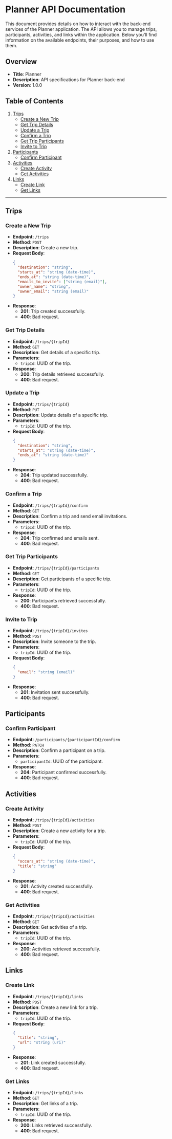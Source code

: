 # Planner API Documentation

This document provides details on how to interact with the back-end services of the Planner application. The API allows you to manage trips, participants, activities, and links within the application. Below you'll find information on the available endpoints, their purposes, and how to use them.

## Overview

- **Title**: Planner
- **Description**: API specifications for Planner back-end
- **Version**: 1.0.0

## Table of Contents

1. [Trips](#trips)
   - [Create a New Trip](#create-a-new-trip)
   - [Get Trip Details](#get-trip-details)
   - [Update a Trip](#update-a-trip)
   - [Confirm a Trip](#confirm-a-trip)
   - [Get Trip Participants](#get-trip-participants)
   - [Invite to Trip](#invite-to-trip)
2. [Participants](#participants)
   - [Confirm Participant](#confirm-participant)
3. [Activities](#activities)
   - [Create Activity](#create-activity)
   - [Get Activities](#get-activities)
4. [Links](#links)
   - [Create Link](#create-link)
   - [Get Links](#get-links)

---

## Trips

### Create a New Trip

- **Endpoint**: `/trips`
- **Method**: `POST`
- **Description**: Create a new trip.
- **Request Body**:
  ```json
  {
  	"destination": "string",
  	"starts_at": "string (date-time)",
  	"ends_at": "string (date-time)",
  	"emails_to_invite": ["string (email)"],
  	"owner_name": "string",
  	"owner_email": "string (email)"
  }
  ```
- **Response**:
  - **201**: Trip created successfully.
  - **400**: Bad request.

### Get Trip Details

- **Endpoint**: `/trips/{tripId}`
- **Method**: `GET`
- **Description**: Get details of a specific trip.
- **Parameters**:
  - `tripId`: UUID of the trip.
- **Response**:
  - **200**: Trip details retrieved successfully.
  - **400**: Bad request.

### Update a Trip

- **Endpoint**: `/trips/{tripId}`
- **Method**: `PUT`
- **Description**: Update details of a specific trip.
- **Parameters**:
  - `tripId`: UUID of the trip.
- **Request Body**:
  ```json
  {
  	"destination": "string",
  	"starts_at": "string (date-time)",
  	"ends_at": "string (date-time)"
  }
  ```
- **Response**:
  - **204**: Trip updated successfully.
  - **400**: Bad request.

### Confirm a Trip

- **Endpoint**: `/trips/{tripId}/confirm`
- **Method**: `GET`
- **Description**: Confirm a trip and send email invitations.
- **Parameters**:
  - `tripId`: UUID of the trip.
- **Response**:
  - **204**: Trip confirmed and emails sent.
  - **400**: Bad request.

### Get Trip Participants

- **Endpoint**: `/trips/{tripId}/participants`
- **Method**: `GET`
- **Description**: Get participants of a specific trip.
- **Parameters**:
  - `tripId`: UUID of the trip.
- **Response**:
  - **200**: Participants retrieved successfully.
  - **400**: Bad request.

### Invite to Trip

- **Endpoint**: `/trips/{tripId}/invites`
- **Method**: `POST`
- **Description**: Invite someone to the trip.
- **Parameters**:
  - `tripId`: UUID of the trip.
- **Request Body**:
  ```json
  {
  	"email": "string (email)"
  }
  ```
- **Response**:
  - **201**: Invitation sent successfully.
  - **400**: Bad request.

## Participants

### Confirm Participant

- **Endpoint**: `/participants/{participantId}/confirm`
- **Method**: `PATCH`
- **Description**: Confirm a participant on a trip.
- **Parameters**:
  - `participantId`: UUID of the participant.
- **Response**:
  - **204**: Participant confirmed successfully.
  - **400**: Bad request.

## Activities

### Create Activity

- **Endpoint**: `/trips/{tripId}/activities`
- **Method**: `POST`
- **Description**: Create a new activity for a trip.
- **Parameters**:
  - `tripId`: UUID of the trip.
- **Request Body**:
  ```json
  {
  	"occurs_at": "string (date-time)",
  	"title": "string"
  }
  ```
- **Response**:
  - **201**: Activity created successfully.
  - **400**: Bad request.

### Get Activities

- **Endpoint**: `/trips/{tripId}/activities`
- **Method**: `GET`
- **Description**: Get activities of a trip.
- **Parameters**:
  - `tripId`: UUID of the trip.
- **Response**:
  - **200**: Activities retrieved successfully.
  - **400**: Bad request.

## Links

### Create Link

- **Endpoint**: `/trips/{tripId}/links`
- **Method**: `POST`
- **Description**: Create a new link for a trip.
- **Parameters**:
  - `tripId`: UUID of the trip.
- **Request Body**:
  ```json
  {
  	"title": "string",
  	"url": "string (uri)"
  }
  ```
- **Response**:
  - **201**: Link created successfully.
  - **400**: Bad request.

### Get Links

- **Endpoint**: `/trips/{tripId}/links`
- **Method**: `GET`
- **Description**: Get links of a trip.
- **Parameters**:
  - `tripId`: UUID of the trip.
- **Response**:
  - **200**: Links retrieved successfully.
  - **400**: Bad request.
